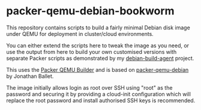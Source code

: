 # packer-qemu-debian-bookworm

This repository contains scripts to build a fairly minimal Debian disk image under QEMU for deployment in cluster/cloud environments.

You can either extend the scripts here to tweak the image as you need, or use the output from here to build your own customised versions with separate Packer scripts as demonstrated by my [debian-build-agent](https://github.com/solemnwarning/debian-build-agent) project.

This uses the [Packer QEMU Builder](https://developer.hashicorp.com/packer/plugins/builders/qemu) and is based on [packer-qemu-debian](https://github.com/multani/packer-qemu-debian) by Jonathan Ballet.

The image initially allows login as root over SSH using "root" as the password and securing it by providing a cloud-init configuration which will replace the root password and install authorised SSH keys is recommended.
